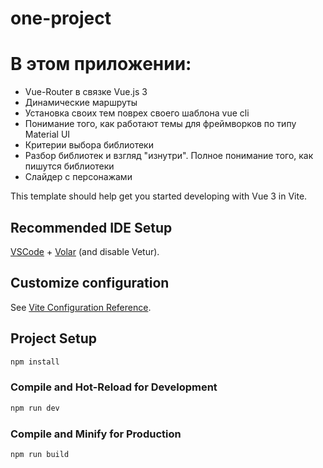 # one-project

<h1>В этом приложении:</h1>
    <ul>
      <li>Vue-Router в связке Vue.js 3</li>
      <li>Динамические маршруты</li>
      <li>Установка своих тем поврех своего шаблона vue cli</li>
      <li>
        Понимание того, как работают темы для фреймворков по типу Material UI
      </li>
      <li>Критерии выбора библиотеки</li>
      <li>
        Разбор библиотек и взгляд "изнутри". Полное понимание того, как пишутся
        библиотеки
      </li>
      <li>Слайдер с персонажами</li>
    </ul>

This template should help get you started developing with Vue 3 in Vite.

## Recommended IDE Setup

[VSCode](https://code.visualstudio.com/) + [Volar](https://marketplace.visualstudio.com/items?itemName=Vue.volar) (and disable Vetur).

## Customize configuration

See [Vite Configuration Reference](https://vitejs.dev/config/).

## Project Setup

```sh
npm install
```

### Compile and Hot-Reload for Development

```sh
npm run dev
```

### Compile and Minify for Production

```sh
npm run build
```
